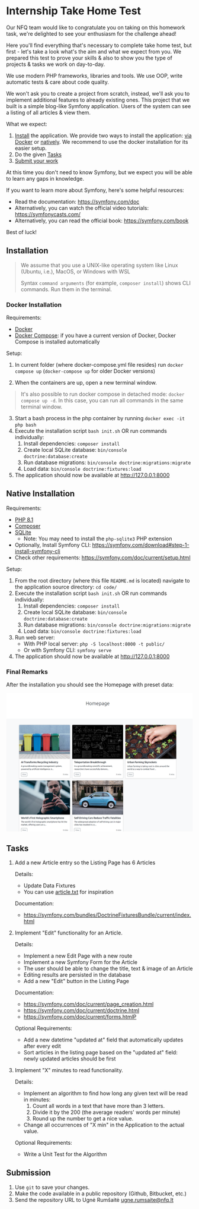 # Internship Take Home Test

Our NFQ team would like to congratulate you on taking on this homework task, we're delighted to see your enthusiasm for the challenge ahead!

Here you'll find everything that's necessary to complete take home test, but first - let's take a look what's the aim and what we expect from you.
We prepared this test to prove your skills & also to show you the type of projects & tasks we work on day-to-day.

We use modern PHP frameworks, libraries and tools. We use OOP, write automatic tests & care about code quality.

We won't ask you to create a project from scratch, instead, we'll ask you to implement additional features to already existing ones.
This project that we built is a simple blog-like Symfony application. Users of the system can see a listing of all articles & view them.

What we expect:

1. [Install](#installation) the application. We provide two ways to install the application: [via Docker](#installation) or [natively](#native-installation). We recommend to use the docker installation for its easier setup.
2. Do the given [Tasks](#tasks)
3. [Submit your work](#submission)

At this time you don't need to know Symfony, but we expect you will be able to learn any gaps in knowledge.

If you want to learn more about Symfony, here's some helpful resources:

- Read the documentation: https://symfony.com/doc
- Alternatively, you can watch the official video tutorials: https://symfonycasts.com/
- Alternatively, you can read the official book: https://symfony.com/book

Best of luck!

## Installation

> We assume that you use a UNIX-like operating system like Linux (Ubuntu, i.e.), MacOS, or Windows with WSL
>
> Syntax `command arguments` (for example, `composer install`) shows CLI commands. Run them in the terminal.

### Docker Installation

Requirements:

- [Docker](https://docs.docker.com/engine/install/)
- [Docker Compose](https://docs.docker.com/compose/): if you have a current version of Docker, Docker Compose is installed automatically

Setup:

1. In current folder (where docker-compose.yml file resides) run `docker compose up` (`docker-compose up` for older Docker versions)

2. When the containers are up, open a new terminal window.

> It's also possible to run docker compose in detached mode: `docker compose up -d`. In this case, you can run all commands in the same terminal window.

3. Start a bash process in the php container by running `docker exec -it php bash`
4. Execute the installation script `bash init.sh` OR run commands individually:
   1. Install dependencies: `composer install`
   2. Create local SQLite database: `bin/console doctrine:database:create`
   3. Run database migrations: `bin/console doctrine:migrations:migrate`
   4. Load data: `bin/console doctrine:fixtures:load`
5. The application should now be available at http://127.0.0.1:8000

## Native Installation

Requirements:

- [PHP 8.1](https://www.php.net/)
- [Composer](https://getcomposer.org/)
- [SQLite](https://sqlite.org/index.html)
  - Note: You may need to install the `php-sqlite3` PHP extension
- Optionally, Install Symfony CLI: https://symfony.com/download#step-1-install-symfony-cli
- Check other requirements: https://symfony.com/doc/current/setup.html

Setup:

1. From the root directory (where this file `README.md` is located) navigate to the application source directory: `cd code/`
2. Execute the installation script `bash init.sh` OR run commands individually:
   1. Install dependencies: `composer install`
   2. Create local SQLite database: `bin/console doctrine:database:create`
   3. Run database migrations: `bin/console doctrine:migrations:migrate`
   4. Load data: `bin/console doctrine:fixtures:load`
3. Run web server:
   - With PHP local server: `php -S localhost:8000 -t public/`
   - Or with Symfony CLI: `symfony serve`
4. The application should now be available at http://127.0.0.1:8000

### Final Remarks

After the installation you should see the Homepage with preset data:

![Homepage](documentation/assets/homepage.png)

## Tasks

1. Add a new Article entry so the Listing Page has 6 Articles

   Details:

   - Update Data Fixtures
   - You can use [article.txt](documentation/assets/article.txt) for inspiration

   Documentation:

   - https://symfony.com/bundles/DoctrineFixturesBundle/current/index.html

2. Implement "Edit" functionality for an Article.

   Details:

   - Implement a new Edit Page with a new route
   - Implement a new Symfony Form for the Article
   - The user should be able to change the title, text & image of an Article
   - Editing results are persisted in the database
   - Add a new "Edit" button in the Listing Page

   Documentation:

   - https://symfony.com/doc/current/page_creation.html
   - https://symfony.com/doc/current/doctrine.html
   - https://symfony.com/doc/current/forms.htmlP

   Optional Requirements:

   - Add a new datetime "updated at" field that automatically updates after every edit
   - Sort articles in the listing page based on the "updated at" field: newly updated articles should be first

3. Implement "X" minutes to read functionality.

   Details:

   - Implement an algorithm to find how long any given text will be read in minutes:
     1. Count all words in a text that have more than 3 letters.
     2. Divide it by the 200 (the average readers' words per minute)
     3. Round up the number to get a nice value.
   - Change all occurrences of "X min" in the Application to the actual value.

   Optional Requirements:

   - Write a Unit Test for the Algorithm

## Submission

1. Use `git` to save your changes.
2. Make the code available in a public repository (Github, Bitbucket, etc.)
3. Send the repository URL to Ugnė Rumšaitė <ugne.rumsaite@nfq.lt>
